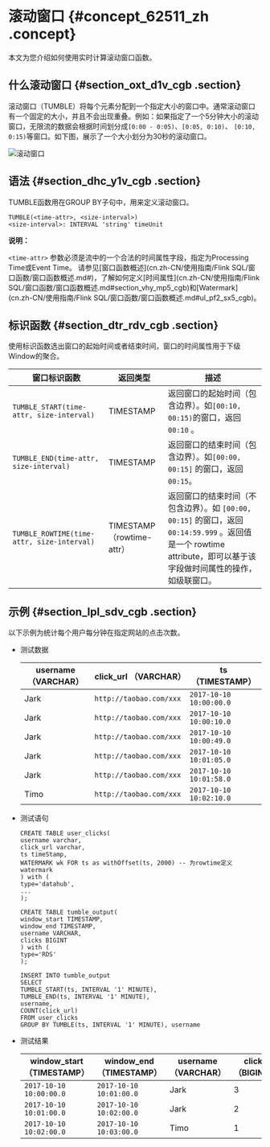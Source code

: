 # 滚动窗口 {#concept_62511_zh .concept}

本文为您介绍如何使用实时计算滚动窗口函数。

## 什么滚动窗口 {#section_oxt_d1v_cgb .section}

滚动窗口（TUMBLE）将每个元素分配到一个指定大小的窗口中。通常滚动窗口有一个固定的大小，并且不会出现重叠。例如：如果指定了一个5分钟大小的滚动窗口，无限流的数据会根据时间划分成`[0:00 - 0:05)`、`[0:05, 0:10)`、 `[0:10, 0:15)`等窗口。如下图，展示了一个大小划分为30秒的滚动窗口。

![滚动窗口](http://static-aliyun-doc.oss-cn-hangzhou.aliyuncs.com/assets/img/40912/154857769234298_zh-CN.png)

## 语法 {#section_dhc_y1v_cgb .section}

TUMBLE函数用在GROUP BY子句中，用来定义滚动窗口。

```language-sql
TUMBLE(<time-attr>, <size-interval>)
<size-interval>: INTERVAL 'string' timeUnit

```

**说明：** 

 `<time-attr>` 参数必须是流中的一个合法的时间属性字段，指定为Processing Time或Event Time。 请参见[窗口函数概述](cn.zh-CN/使用指南/Flink SQL/窗口函数/窗口函数概述.md#)，了解如何定义[时间属性](cn.zh-CN/使用指南/Flink SQL/窗口函数/窗口函数概述.md#section_vhy_mp5_cgb)和[Watermark](cn.zh-CN/使用指南/Flink SQL/窗口函数/窗口函数概述.md#ul_pf2_sx5_cgb)。

## 标识函数 {#section_dtr_rdv_cgb .section}

使用标识函数选出窗口的起始时间或者结束时间，窗口的时间属性用于下级Window的聚合。

|窗口标识函数|返回类型|描述|
|------|----|--|
|`TUMBLE_START(time-attr, size-interval)`|TIMESTAMP|返回窗口的起始时间（包含边界）。如`[00:10, 00:15)`的窗口，返回 `00:10` 。|
|`TUMBLE_END(time-attr, size-interval)`|TIMESTAMP|返回窗口的结束时间（包含边界）。如`[00:00, 00:15]` 的窗口，返回 `00:15`。|
|`TUMBLE_ROWTIME(time-attr, size-interval)`|TIMESTAMP（rowtime-attr）|返回窗口的结束时间（不包含边界）。如 `[00:00, 00:15]` 的窗口，返回 `00:14:59.999` 。返回值是一个 rowtime attribute，即可以基于该字段做时间属性的操作，如级联窗口。|

## 示例 {#section_lpl_sdv_cgb .section}

以下示例为统计每个用户每分钟在指定网站的点击次数。

-   测试数据

    |username （VARCHAR）|click\_url （VARCHAR）|ts （TIMESTAMP）|
    |------------------|--------------------|--------------|
    |Jark|`http://taobao.com/xxx`|`2017-10-10 10:00:00.0`|
    |Jark|`http://taobao.com/xxx`|`2017-10-10 10:00:10.0`|
    |Jark|`http://taobao.com/xxx`|`2017-10-10 10:00:49.0`|
    |Jark|`http://taobao.com/xxx`|`2017-10-10 10:01:05.0`|
    |Jark|`http://taobao.com/xxx`|`2017-10-10 10:01:58.0`|
    |Timo|`http://taobao.com/xxx`|`2017-10-10 10:02:10.0`|

-   测试语句

    ```language-SQL
    CREATE TABLE user_clicks(
    username varchar,
    click_url varchar,
    ts timeStamp,
    WATERMARK wk FOR ts as withOffset(ts, 2000) -- 为rowtime定义watermark
    ) with (
    type='datahub',
    ...
    );
    
    CREATE TABLE tumble_output(
    window_start TIMESTAMP,
    window_end TIMESTAMP,
    username VARCHAR,
    clicks BIGINT
    ) with (
    type='RDS'
    );
    
    INSERT INTO tumble_output
    SELECT
    TUMBLE_START(ts, INTERVAL '1' MINUTE),
    TUMBLE_END(ts, INTERVAL '1' MINUTE),
    username,
    COUNT(click_url)
    FROM user_clicks
    GROUP BY TUMBLE(ts, INTERVAL '1' MINUTE), username
    
    ```

-   测试结果

    |window\_start （TIMESTAMP）|window\_end （TIMESTAMP）|username （VARCHAR）|clicks （BIGINT）|
    |-------------------------|-----------------------|------------------|---------------|
    |`2017-10-10 10:00:00.0`|`2017-10-10 10:01:00.0`|Jark|3|
    |`2017-10-10 10:01:00.0`|`2017-10-10 10:02:00.0`|Jark|2|
    |`2017-10-10 10:02:00.0`|`2017-10-10 10:03:00.0`|Timo|1|


